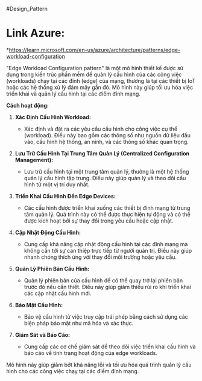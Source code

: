 #Design_Pattern 

# Link Azure:
*https://learn.microsoft.com/en-us/azure/architecture/patterns/edge-workload-configuration


"Edge Workload Configuration pattern" là một mô hình thiết kế được sử dụng trong kiến trúc phần mềm để quản lý cấu hình của các công việc (workloads) chạy tại các đỉnh (edge) của mạng, thường là tại các thiết bị IoT hoặc các hệ thống xử lý đám mây gần đó. Mô hình này giúp tối ưu hóa việc triển khai và quản lý cấu hình tại các điểm đỉnh mạng.

**Cách hoạt động:**

1. **Xác Định Cấu Hình Workload:**
    
    - Xác định và đặt ra các yêu cầu cấu hình cho công việc cụ thể (workload). Điều này bao gồm các thông số như nguồn dữ liệu đầu vào, cấu hình hệ thống, an ninh, và các thông số khác quan trọng.
2. **Lưu Trữ Cấu Hình Tại Trung Tâm Quản Lý (Centralized Configuration Management):**
    
    - Lưu trữ cấu hình tại một trung tâm quản lý, thường là một hệ thống quản lý cấu hình tập trung. Điều này giúp quản lý và theo dõi cấu hình từ một vị trí duy nhất.
3. **Triển Khai Cấu Hình Đến Edge Devices:**
    
    - Các cấu hình được triển khai xuống các thiết bị đỉnh mạng từ trung tâm quản lý. Quá trình này có thể được thực hiện tự động và có thể được kích hoạt bởi sự thay đổi trong yêu cầu hoặc cập nhật.
4. **Cập Nhật Động Cấu Hình:**
    
    - Cung cấp khả năng cập nhật động cấu hình tại các đỉnh mạng mà không cần tới sự can thiệp trực tiếp từ người quản trị. Điều này giúp nhanh chóng thích ứng với thay đổi môi trường hoặc yêu cầu.
5. **Quản Lý Phiên Bản Cấu Hình:**
    
    - Quản lý phiên bản của cấu hình để có thể quay trở lại phiên bản trước đó nếu cần thiết. Điều này giúp giảm thiểu rủi ro khi triển khai các cập nhật cấu hình mới.
6. **Bảo Mật Cấu Hình:**
    
    - Bảo vệ cấu hình từ việc truy cập trái phép bằng cách sử dụng các biện pháp bảo mật như mã hóa và xác thực.
7. **Giám Sát và Báo Cáo:**
    
    - Cung cấp các cơ chế giám sát để theo dõi việc triển khai cấu hình và báo cáo về tình trạng hoạt động của edge workloads.

Mô hình này giúp giảm bớt khả năng lỗi và tối ưu hóa quá trình quản lý cấu hình cho các công việc chạy tại các điểm đỉnh mạng.